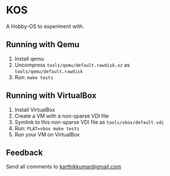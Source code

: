 KOS
===

A Hobby-OS to experiment with.

Running with Qemu
-----------------

1. Install qemu
2. Uncompress `tools/qemu/default.rawdisk.xz` as `tools/qemu/default.rawdisk`
3. Run: `make tests`

Running with VirtualBox
-----------------------

1. Install VirtualBox
2. Create a VM with a non-sparse VDI file
3. Symlink to this non-sparse VDI file as `tools/vbox/default.vdi`
4. Run: `PLAT=vbox make tests`
5. Run your VM on VirtualBox

Feedback
--------

Send all comments to <karthikkumar@gmail.com>

